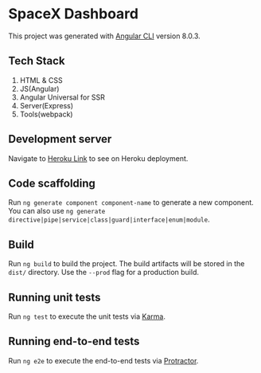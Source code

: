 # SpaceX Dashboard

This project was generated with [Angular CLI](https://github.com/angular/angular-cli) version 8.0.3.

## Tech Stack

1. HTML & CSS
2. JS(Angular)
3. Angular Universal for SSR
4. Server(Express)
5. Tools(webpack)
## Development server

 Navigate to [Heroku Link](https://angular-app-2021.herokuapp.com/) to see on Heroku deployment.
## Code scaffolding

Run `ng generate component component-name` to generate a new component. You can also use `ng generate directive|pipe|service|class|guard|interface|enum|module`.

## Build

Run `ng build` to build the project. The build artifacts will be stored in the `dist/` directory. Use the `--prod` flag for a production build.

## Running unit tests

Run `ng test` to execute the unit tests via [Karma](https://karma-runner.github.io).

## Running end-to-end tests

Run `ng e2e` to execute the end-to-end tests via [Protractor](http://www.protractortest.org/).


